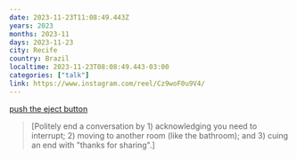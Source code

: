 ```yaml
---
date: 2023-11-23T11:08:49.443Z
years: 2023
months: 2023-11
days: 2023-11-23
city: Recife
country: Brazil
localtime: 2023-11-23T08:08:49.443-03:00
categories: ["talk"]
link: https://www.instagram.com/reel/Cz9woF0u9V4/
---
```

[push the eject button](https://www.instagram.com/reel/Cz9woF0u9V4/)

> [Politely end a conversation by 1) acknowledging you need to interrupt; 2) moving to another room (like the bathroom); and 3) cuing an end with "thanks for sharing".]

